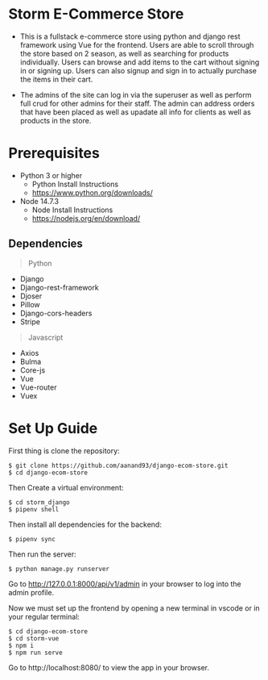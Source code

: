 # Storm E-Commerce Store

- This is a fullstack e-commerce store using python and django rest framework using Vue for the frontend. Users are able to scroll through the store based on 2 season, as well as searching for products individually. Users can browse and add items to the cart without signing in or signing up. Users can also signup and sign in to actually purchase the items in their cart.

- The admins of the site can log in via the superuser as well as perform full crud for other admins for their staff. The admin can address orders that have been placed as well as upadate all info for clients as well as products in the store.

# Prerequisites

- Python 3 or higher
  - Python Install Instructions
  - https://www.python.org/downloads/
- Node 14.7.3
  - Node Install Instructions
  - https://nodejs.org/en/download/

## Dependencies

> Python

- Django
- Django-rest-framework
- Djoser
- Pillow
- Django-cors-headers
- Stripe

> Javascript

- Axios
- Bulma
- Core-js
- Vue
- Vue-router
- Vuex

# Set Up Guide

First thing is clone the repository:

    $ git clone https://github.com/aanand93/django-ecom-store.git
    $ cd django-ecom-store

Then Create a virtual environment:

    $ cd storm_django
    $ pipenv shell

Then install all dependencies for the backend:

    $ pipenv sync

Then run the server:

    $ python manage.py runserver

Go to http://127.0.0.1:8000/api/v1/admin in your browser to log into the admin profile.

Now we must set up the frontend by opening a new terminal in vscode or in your regular terminal:

    $ cd django-ecom-store
    $ cd storm-vue
    $ npm i
    $ npm run serve

Go to http://localhost:8080/ to view the app in your browser.
